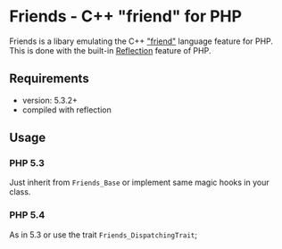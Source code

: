 # Friends - C++ "friend" for PHP
Friends is a libary emulating the C++
["friend"](http://www.parashift.com/c++-faq-lite/friends.html) language feature
for PHP. This is done with the built-in
[Reflection](http://php.net/manual/en/book.reflection.php) feature of PHP.

## Requirements
* version: 5.3.2+
* compiled with reflection

## Usage

### PHP 5.3
Just inherit from `Friends_Base` or implement same magic hooks in your class.

### PHP 5.4
As in 5.3 or use the trait `Friends_DispatchingTrait`;
